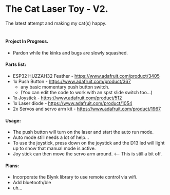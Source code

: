 # The Cat Laser Toy - V2.
The latest attempt and making my cat(s) happy.

#

#### Project In Progress.
- Pardon while the kinks and bugs are slowly squashed.

#### Parts list:
- ESP32 HUZZAH32 Feather - https://www.adafruit.com/product/3405
- 1x Push Button - https://www.adafruit.com/product/367
    * any basic momentary push button switch. 
    * (You can edit the code to work with an spst slide switch too...)
- 1x Joystick - https://www.adafruit.com/product/512
- 1x Laser diode - https://www.adafruit.com/product/1054
- 2x Servos and servo arm kit - https://www.adafruit.com/product/1967

#### Usage:
- The push button will turn on the laser and start the auto run mode. 
- Auto mode still needs a lot of help... 
- To use the joystick, press down on the joystick and the D13 led will light up to show that manual mode is active. 
- Joy stick can then move the servo arm around. <-- This is still a bit off. 

#### Plans:
- Incorporate the Blynk library to use remote control via wifi.
- Add bluetooth/ble
- uh...